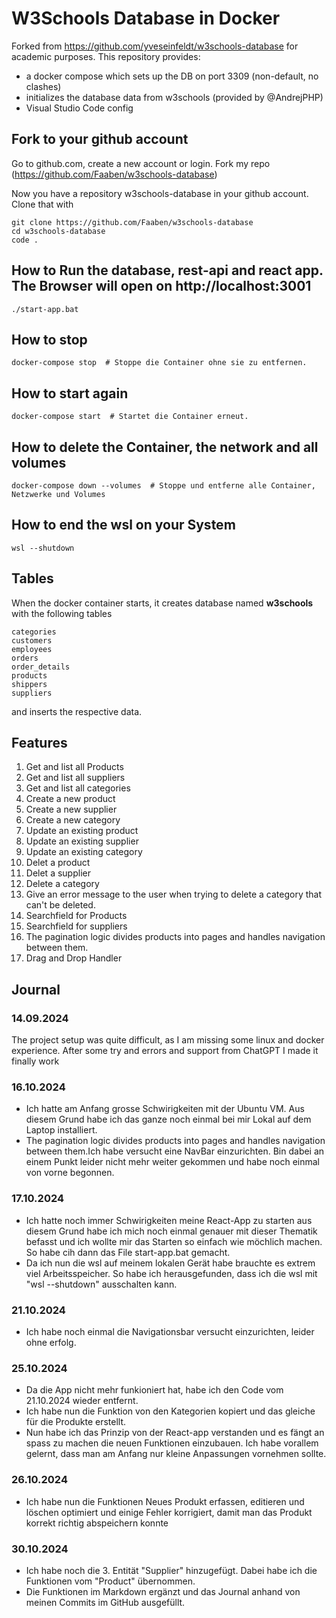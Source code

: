 # W3Schools Database in Docker

Forked from https://github.com/yveseinfeldt/w3schools-database for academic purposes.
This repository provides:

- a docker compose which sets up the DB on port 3309 (non-default, no clashes)
- initializes the database data from w3schools (provided by @AndrejPHP) 
- Visual Studio Code config

## Fork to your github account
Go to github.com, create a new account or login.
Fork my repo (https://github.com/Faaben/w3schools-database)

Now you have a repository w3schools-database in your github account.
Clone that with
```
git clone https://github.com/Faaben/w3schools-database
cd w3schools-database
code .
```

## How to Run the database, rest-api and react app. The Browser will open on http://localhost:3001

```
./start-app.bat
```

## How to stop 
```
docker-compose stop  # Stoppe die Container ohne sie zu entfernen.
```

## How to start again 
```
docker-compose start  # Startet die Container erneut. 
```

## How to delete the Container, the network and all volumes
```
docker-compose down --volumes  # Stoppe und entferne alle Container, Netzwerke und Volumes
```

## How to end the wsl on your System
```
wsl --shutdown
```


## Tables

When the docker container starts, it creates database named __w3schools__ with the following tables

    categories
    customers
    employees
    orders
    order_details
    products
    shippers
    suppliers
    
and inserts the respective data. 

## Features
1. Get and list all Products
2. Get and list all suppliers
3. Get and list all categories
4. Create a new product
5. Create a new supplier
6. Create a new category
7. Update an existing product
8. Update an existing supplier
9. Update an existing category
10. Delet a product
11. Delet a supplier
12. Delete a category
13. Give an error message to the user when trying to delete a category that can't be deleted.
14. Searchfield for Products 
15. Searchfield for suppliers
16. The pagination logic divides products into pages and handles navigation between them.
17. Drag and Drop Handler 



## Journal
### 14.09.2024
The project setup was quite difficult, as I am missing some linux and docker experience.
After some try and errors and support from ChatGPT I made it finally work

### 16.10.2024 
- Ich hatte am Anfang grosse Schwirigkeiten mit der Ubuntu VM. Aus diesem Grund habe ich das ganze noch einmal bei mir Lokal auf dem Laptop installiert.
- The pagination logic divides products into pages and handles navigation between them.Ich habe versucht eine NavBar einzurichten. Bin dabei an einem Punkt leider nicht mehr weiter gekommen und habe noch einmal von vorne begonnen.

### 17.10.2024
- Ich hatte noch immer Schwirigkeiten meine React-App zu starten aus diesem Grund habe ich mich noch einmal genauer mit dieser Thematik befasst und ich wollte mir das Starten so einfach wie möchlich machen. So habe cih dann das File start-app.bat gemacht. 
- Da ich nun die wsl auf meinem lokalen Gerät habe brauchte es extrem viel Arbeitsspeicher. So habe ich herausgefunden, dass ich die wsl mit "wsl --shutdown" ausschalten kann. 

### 21.10.2024
- Ich habe noch einmal die Navigationsbar versucht einzurichten, leider ohne erfolg. 

### 25.10.2024 
- Da die App nicht mehr funkioniert hat, habe ich den Code vom 21.10.2024 wieder entfernt. 
- Ich habe nun die Funktion von den Kategorien kopiert und das gleiche für die Produkte erstellt. 
- Nun habe ich das Prinzip von der React-app verstanden und es fängt an spass zu machen die neuen Funktionen einzubauen. Ich habe vorallem gelernt, dass man am Anfang nur kleine Anpassungen vornehmen sollte. 

### 26.10.2024 
- Ich habe nun die Funktionen Neues Produkt erfassen, editieren und löschen optimiert und einige Fehler korrigiert, damit man das Produkt korrekt richtig abspeichern konnte

### 30.10.2024
- Ich habe noch die 3. Entität "Supplier" hinzugefügt. Dabei habe ich die Funktionen vom "Product" übernommen.
- Die Funktionen im Markdown ergänzt und das Journal anhand von meinen Commits im GitHub ausgefüllt. 


